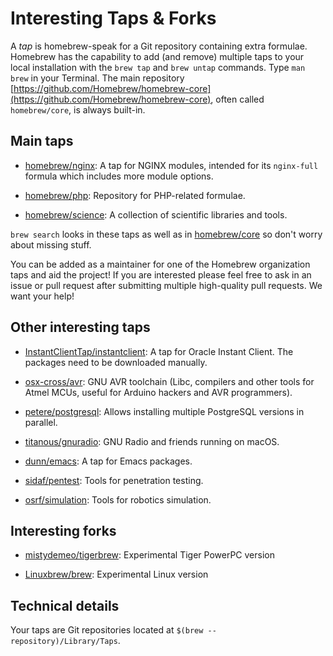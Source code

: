# Interesting Taps & Forks

A _tap_ is homebrew-speak for a Git repository containing extra formulae.
Homebrew has the capability to add (and remove) multiple taps to your local installation with the `brew tap` and `brew untap` commands. Type `man brew` in your Terminal. The main repository [https://github.com/Homebrew/homebrew-core](https://github.com/Homebrew/homebrew-core), often called `homebrew/core`, is always built-in.

## Main taps

*   [homebrew/nginx](https://github.com/Homebrew/homebrew-nginx): A tap for NGINX modules, intended for its `nginx-full` formula which includes more module options.

*   [homebrew/php](https://github.com/Homebrew/homebrew-php): Repository for PHP-related formulae.

*   [homebrew/science](https://github.com/Homebrew/homebrew-science): A collection of scientific libraries and tools.

`brew search` looks in these taps as well as in [homebrew/core](https://github.com/Homebrew/homebrew-core) so don't worry about missing stuff.

You can be added as a maintainer for one of the Homebrew organization taps and aid the project! If you are interested please feel free to ask in an issue or pull request after submitting multiple high-quality pull requests. We want your help!

## Other interesting taps

*   [InstantClientTap/instantclient](https://github.com/InstantClientTap/homebrew-instantclient): A tap for Oracle Instant Client. The packages need to be downloaded manually.

*   [osx-cross/avr](https://github.com/osx-cross/homebrew-avr): GNU AVR toolchain (Libc, compilers and other tools for Atmel MCUs, useful for Arduino hackers and AVR programmers).

*   [petere/postgresql](https://github.com/petere/homebrew-postgresql): Allows installing multiple PostgreSQL versions in parallel.

*   [titanous/gnuradio](https://github.com/titanous/homebrew-gnuradio):  GNU Radio and friends running on macOS.

*   [dunn/emacs](https://github.com/dunn/homebrew-emacs): A tap for Emacs packages.

*   [sidaf/pentest](https://github.com/sidaf/homebrew-pentest): Tools for penetration testing.

*   [osrf/simulation](https://github.com/osrf/homebrew-simulation): Tools for robotics simulation.

## Interesting forks

*   [mistydemeo/tigerbrew](https://github.com/mistydemeo/tigerbrew): Experimental Tiger PowerPC version

*   [Linuxbrew/brew](https://github.com/Linuxbrew/brew): Experimental Linux version

## Technical details

Your taps are Git repositories located at `$(brew --repository)/Library/Taps`.
